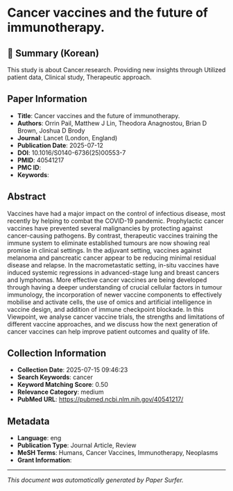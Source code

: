 # Cancer vaccines and the future of immunotherapy.

## 📝 Summary (Korean)
This study is about Cancer.research. Providing new insights through Utilized patient data, Clinical study, Therapeutic approach.

## Paper Information
- **Title**: Cancer vaccines and the future of immunotherapy.
- **Authors**: Orrin Pail, Matthew J Lin, Theodora Anagnostou, Brian D Brown, Joshua D Brody
- **Journal**: Lancet (London, England)
- **Publication Date**: 2025-07-12
- **DOI**: 10.1016/S0140-6736(25)00553-7
- **PMID**: 40541217
- **PMC ID**: 
- **Keywords**: 

## Abstract
Vaccines have had a major impact on the control of infectious disease, most recently by helping to combat the COVID-19 pandemic. Prophylactic cancer vaccines have prevented several malignancies by protecting against cancer-causing pathogens. By contrast, therapeutic vaccines training the immune system to eliminate established tumours are now showing real promise in clinical settings. In the adjuvant setting, vaccines against melanoma and pancreatic cancer appear to be reducing minimal residual disease and relapse. In the macrometastatic setting, in-situ vaccines have induced systemic regressions in advanced-stage lung and breast cancers and lymphomas. More effective cancer vaccines are being developed through having a deeper understanding of crucial cellular factors in tumour immunology, the incorporation of newer vaccine components to effectively mobilise and activate cells, the use of omics and artificial intelligence in vaccine design, and addition of immune checkpoint blockade. In this Viewpoint, we analyse cancer vaccine trials, the strengths and limitations of different vaccine approaches, and we discuss how the next generation of cancer vaccines can help improve patient outcomes and quality of life.

## Collection Information
- **Collection Date**: 2025-07-15 09:46:23
- **Search Keywords**: cancer
- **Keyword Matching Score**: 0.50
- **Relevance Category**: medium
- **PubMed URL**: https://pubmed.ncbi.nlm.nih.gov/40541217/

## Metadata
- **Language**: eng
- **Publication Type**: Journal Article, Review
- **MeSH Terms**: Humans, Cancer Vaccines, Immunotherapy, Neoplasms
- **Grant Information**: 

---
*This document was automatically generated by Paper Surfer.*
